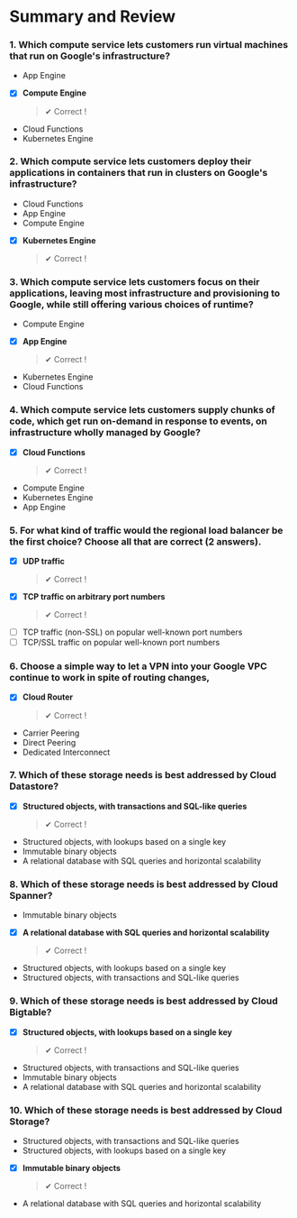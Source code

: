 # Summary and Review

### 1. Which compute service lets customers run virtual machines that run on Google's infrastructure?

- App Engine
- [x] **Compute Engine**
  > ✔ Correct !
- Cloud Functions
- Kubernetes Engine

### 2. Which compute service lets customers deploy their applications in containers that run in clusters on Google's infrastructure?

- Cloud Functions
- App Engine
- Compute Engine
- [x] **Kubernetes Engine**
  > ✔ Correct !

### 3. Which compute service lets customers focus on their applications, leaving most infrastructure and provisioning to Google, while still offering various choices of runtime?

- Compute Engine
- [x] **App Engine**
  > ✔ Correct !
- Kubernetes Engine
- Cloud Functions

### 4. Which compute service lets customers supply chunks of code, which get run on-demand in response to events, on infrastructure wholly managed by Google?

- [x] **Cloud Functions**
  > ✔ Correct !
- Compute Engine
- Kubernetes Engine
- App Engine

### 5. For what kind of traffic would the regional load balancer be the first choice? Choose all that are correct (2 answers).

- [x] **UDP traffic**
  > ✔ Correct !
- [x] **TCP traffic on arbitrary port numbers**
  > ✔ Correct !
- [ ] TCP traffic (non-SSL) on popular well-known port numbers
- [ ] TCP/SSL traffic on popular well-known port numbers

### 6. Choose a simple way to let a VPN into your Google VPC continue to work in spite of routing changes,

- [x] **Cloud Router**
  > ✔ Correct !
- Carrier Peering
- Direct Peering
- Dedicated Interconnect

### 7. Which of these storage needs is best addressed by Cloud Datastore?

- [x] **Structured objects, with transactions and SQL-like queries**
  > ✔ Correct !
- Structured objects, with lookups based on a single key
- Immutable binary objects
- A relational database with SQL queries and horizontal scalability

### 8. Which of these storage needs is best addressed by Cloud Spanner?

- Immutable binary objects
- [x] **A relational database with SQL queries and horizontal scalability**
  > ✔ Correct !
- Structured objects, with lookups based on a single key
- Structured objects, with transactions and SQL-like queries

### 9. Which of these storage needs is best addressed by Cloud Bigtable?

- [x] **Structured objects, with lookups based on a single key**
  > ✔ Correct !
- Structured objects, with transactions and SQL-like queries
- Immutable binary objects
- A relational database with SQL queries and horizontal scalability

### 10. Which of these storage needs is best addressed by Cloud Storage?

- Structured objects, with transactions and SQL-like queries
- Structured objects, with lookups based on a single key
- [x] **Immutable binary objects**
  > ✔ Correct !
- A relational database with SQL queries and horizontal scalability
